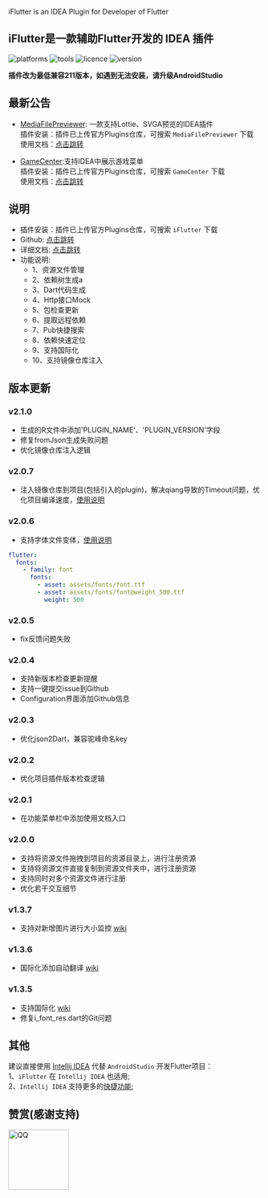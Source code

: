 <!-- Plugin description -->
iFlutter is an IDEA Plugin for Developer of Flutter
<!-- Plugin description end -->

## iFlutter是一款辅助Flutter开发的 IDEA 插件

![platforms](https://img.shields.io/badge/platforms-macos%20%7C%20windows%20%7C%20linux-blue) ![tools](https://img.shields.io/badge/idea-intellij_IDEA%20%7C%20AndroidStudio-blue) ![licence](https://img.shields.io/badge/licence-MIT-blue) ![version](https://img.shields.io/badge/version-v2.1.0-blue)

**插件改为最低兼容211版本，如遇到无法安装，请升级AndroidStudio**

## 最新公告

- [MediaFilePreviewer](https://github.com/YangLang116/MediaFilePreviewer): 一款支持Lottie、SVGA预览的IDEA插件  
插件安装：插件已上传官方Plugins仓库，可搜索 `MediaFilePreviewer` 下载  
使用文档：[点击跳转](https://iflutter.toolu.cn/content/chapter-10/part-1.html)

- [GameCenter](https://github.com/YangLang116/GameCenter):支持IDEA中展示游戏菜单  
插件安装：插件已上传官方Plugins仓库，可搜索 `GameCenter` 下载  
使用文档：[点击跳转](https://iflutter.toolu.cn/content/chapter-11/part-1.html)

## 说明

- 插件安装：插件已上传官方Plugins仓库，可搜索 `iFlutter` 下载
- Github: [点击跳转](https://github.com/YangLang116/iFlutter)
- 详细文档: [点击跳转](https://iflutter.toolu.cn)
- 功能说明: 
    - 1、资源文件管理
    - 2、依赖树生成a
    - 3、Dart代码生成
    - 4、Http接口Mock
    - 5、包检查更新
    - 6、提取远程依赖
    - 7、Pub快捷搜索
    - 8、依赖快速定位
    - 9、支持国际化
    - 10、支持镜像仓库注入

## 版本更新
### v2.1.0
- 生成的R文件中添加'PLUGIN_NAME'、'PLUGIN_VERSION'字段
- 修复fromJson生成失败问题
- 优化镜像仓库注入逻辑

### v2.0.7
- 注入镜像仓库到项目(包括引入的plugin)，解决qiang导致的Timeout问题，优化项目编译速度，[使用说明](https://iflutter.toolu.cn/content/chapter-12/part-1.html)

### v2.0.6
- 支持字体文件变体，[使用说明](https://iflutter.toolu.cn/content/chapter-1/part-3.html)
```yaml
flutter:
  fonts:
    - family: font
      fonts:
        - asset: assets/fonts/font.ttf
        - asset: assets/fonts/font@weight_500.ttf
          weight: 500
```

### v2.0.5
- fix反馈问题失败

### v2.0.4

- 支持新版本检查更新提醒
- 支持一键提交issue到Github
- Configuration界面添加Github信息

### v2.0.3

- 优化json2Dart，兼容驼峰命名key

### v2.0.2

- 优化项目插件版本检查逻辑

### v2.0.1

- 在功能菜单栏中添加使用文档入口

### v2.0.0

- 支持将资源文件拖拽到项目的资源目录上，进行注册资源
- 支持将资源文件直接复制到资源文件夹中，进行注册资源
- 支持同时对多个资源文件进行注册
- 优化若干交互细节

### v1.3.7

- 支持对新增图片进行大小监控 [wiki](https://iflutter.toolu.cn/content/chapter-1/part-8.html)

### v1.3.6

- 国际化添加自动翻译 [wiki](https://iflutter.toolu.cn/content/chapter-9/part-1.html)

### v1.3.5

- 支持国际化 [wiki](https://iflutter.toolu.cn/content/chapter-9/part-1.html)
- 修复i_font_res.dart的Git问题

## 其他

建议直接使用 [Intellij IDEA](https://www.jetbrains.com/idea/) 代替 `AndroidStudio` 开发Flutter项目：  
1、`iFlutter` 在 `Intellij IDEA` 也适用;  
2、`Intellij IDEA`
支持更多的[快捷功能](https://medium.com/flutter-community/flutter-ide-shortcuts-for-faster-development-2ef45c51085b);

## 赞赏(感谢支持)

<img src="https://iflutter.toolu.cn/configs/wx_pay.jpg" width="120"  alt="QQ"/>
